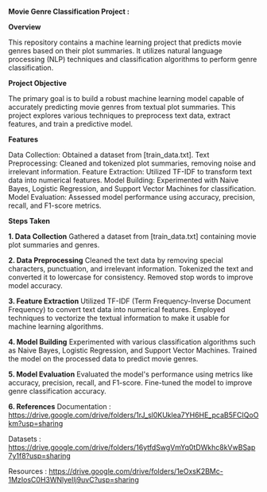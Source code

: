 **Movie Genre Classification Project :**

**Overview**

This repository contains a machine learning project that predicts movie genres based on their plot summaries. It utilizes natural language processing (NLP) techniques and classification algorithms to perform genre classification.

**Project Objective**

The primary goal is to build a robust machine learning model capable of accurately predicting movie genres from textual plot summaries. This project explores various techniques to preprocess text data, extract features, and train a predictive model.

**Features**

Data Collection: Obtained a dataset from [train_data.txt].
Text Preprocessing: Cleaned and tokenized plot summaries, removing noise and irrelevant information.
Feature Extraction: Utilized TF-IDF to transform text data into numerical features.
Model Building: Experimented with Naive Bayes, Logistic Regression, and Support Vector Machines for classification.
Model Evaluation: Assessed model performance using accuracy, precision, recall, and F1-score metrics.

**Steps Taken**

**1. Data Collection**
Gathered a dataset from [train_data.txt] containing movie plot summaries and genres.

**2. Data Preprocessing**
Cleaned the text data by removing special characters, punctuation, and irrelevant information.
Tokenized the text and converted it to lowercase for consistency.
Removed stop words to improve model accuracy.

**3. Feature Extraction**
Utilized TF-IDF (Term Frequency-Inverse Document Frequency) to convert text data into numerical features.
Employed techniques to vectorize the textual information to make it usable for machine learning algorithms.

**4. Model Building**
Experimented with various classification algorithms such as Naive Bayes, Logistic Regression, and Support Vector Machines.
Trained the model on the processed data to predict movie genres.

**5. Model Evaluation**
Evaluated the model's performance using metrics like accuracy, precision, recall, and F1-score.
Fine-tuned the model to improve genre classification accuracy.

**6. References**
Documentation : https://drive.google.com/drive/folders/1rJ_sl0KUklea7YH6HE_pcaB5FCIQoOkm?usp=sharing

Datasets : https://drive.google.com/drive/folders/16ytfdSwgVmYq0tDWkhc8kVwBSap7y1f8?usp=sharing

Resources : https://drive.google.com/drive/folders/1eOxsK2BMc-1MzIosC0H3WNlyeIlj9uvC?usp=sharing
